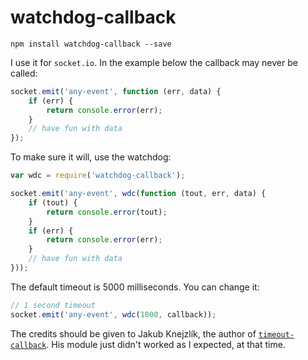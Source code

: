 # watchdog-callback

    npm install watchdog-callback --save

I use it for `socket.io`. In the example below the callback may never be called:

```javascript
socket.emit('any-event', function (err, data) {
    if (err) {
        return console.error(err);
    }
    // have fun with data
});
```

To make sure it will, use the watchdog:

```javascript
var wdc = require('watchdog-callback');

socket.emit('any-event', wdc(function (tout, err, data) {
    if (tout) {
        return console.error(tout);
    }
    if (err) {
        return console.error(err);
    }
    // have fun with data
}));
```

The default timeout is 5000 milliseconds. You can change it:

```javascript
// 1 second timeout
socket.emit('any-event', wdc(1000, callback));
```

The credits should be given to Jakub Knejzlík, the author of [`timeout-callback`](https://github.com/jakubknejzlik/node-timeout-callback). His module just didn't worked as I expected, at that time.